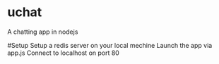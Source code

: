 # uchat
A chatting app in nodejs

#Setup
Setup a redis server on your local mechine
Launch the app via app.js
Connect to localhost on port 80

